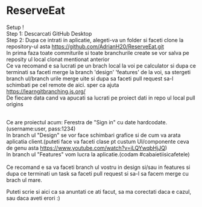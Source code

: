# ReserveEat
 Setup !</br>
 Step 1: Descarcati GitHub Desktop</br>
 Step 2: Dupa ce intrati in aplicatie, alegeti-va un folder si faceti clone la repository-ul asta  https://github.com/AdrianH20/ReserveEat.git</br>
 In prima faza toate commiturile si toate branchurile create se vor salva pe reposity ul local clonat mentionat anterior</br>
 Ce va recomand e sa lucrati pe un brach local la voi pe calculator si dupa ce terminati sa faceti merge la branch 'design' 'features' de la voi, sa stergeti branch ul/branch urile merge uite si dupa sa faceti pull request sa-l schimbati pe cel remote de aici. sper ca ajuta https://learngitbranching.js.org/ </br>
 De fiecare data cand va apucati sa lucrati pe proiect dati in repo ul local pull origins
 </br></br>

 Ce are proiectul acum: Ferestra de "Sign in" cu date hardcodate.(username:user, pass:1234)</br>
 In branch ul "Design" se vor face schimbari grafice si de cum va arata aplicatia client.(puteti face va faceti clase pt custum UI/componente ceva de genu asta https://www.youtube.com/watch?v=iLQYwqbHjJQ)</br>
 In branch ul "Features" vom lucra la aplicatie.(codam #cabaietiisicafetele)</br></br>
 Ce recomand e sa va faceti branch ul vostru in design si/sau in features si dupa ce terminati un task sa faceti pull request si sa-l sa facem merge cu brach ul mare.</br>
 
 
 Puteti scrie si aici ca sa anuntati ce ati facut, sa ma corectati daca e cazul, sau daca aveti erori :)
